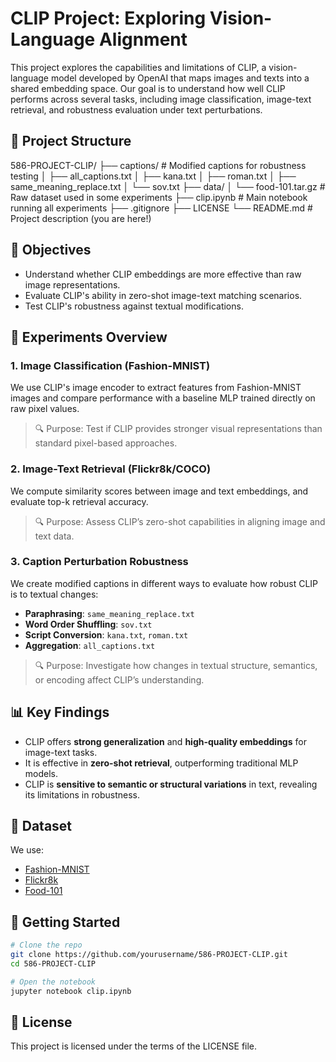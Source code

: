 # CLIP Project: Exploring Vision-Language Alignment

This project explores the capabilities and limitations of CLIP, a vision-language model developed by OpenAI that maps images and texts into a shared embedding space. Our goal is to understand how well CLIP performs across several tasks, including image classification, image-text retrieval, and robustness evaluation under text perturbations.


## 📁 Project Structure

586-PROJECT-CLIP/
├── captions/                   # Modified captions for robustness testing
│   ├── all_captions.txt
│   ├── kana.txt
│   ├── roman.txt
│   ├── same_meaning_replace.txt
│   └── sov.txt
├── data/
│   └── food-101.tar.gz         # Raw dataset used in some experiments
├── clip.ipynb                  # Main notebook running all experiments
├── .gitignore
├── LICENSE
└── README.md                   # Project description (you are here!)

## 📌 Objectives

- Understand whether CLIP embeddings are more effective than raw image representations.
- Evaluate CLIP's ability in zero-shot image-text matching scenarios.
- Test CLIP's robustness against textual modifications.

## 🔬 Experiments Overview

### 1. Image Classification (Fashion-MNIST)

We use CLIP's image encoder to extract features from Fashion-MNIST images and compare performance with a baseline MLP trained directly on raw pixel values.

> 🔍 Purpose: Test if CLIP provides stronger visual representations than standard pixel-based approaches.

### 2. Image-Text Retrieval (Flickr8k/COCO)

We compute similarity scores between image and text embeddings, and evaluate top-k retrieval accuracy.

> 🔍 Purpose: Assess CLIP’s zero-shot capabilities in aligning image and text data.

### 3. Caption Perturbation Robustness

We create modified captions in different ways to evaluate how robust CLIP is to textual changes:
- **Paraphrasing**: `same_meaning_replace.txt`
- **Word Order Shuffling**: `sov.txt`
- **Script Conversion**: `kana.txt`, `roman.txt`
- **Aggregation**: `all_captions.txt`

> 🔍 Purpose: Investigate how changes in textual structure, semantics, or encoding affect CLIP’s understanding.

## 📊 Key Findings

- CLIP offers **strong generalization** and **high-quality embeddings** for image-text tasks.
- It is effective in **zero-shot retrieval**, outperforming traditional MLP models.
- CLIP is **sensitive to semantic or structural variations** in text, revealing its limitations in robustness.

## 📁 Dataset

We use:
- [Fashion-MNIST](https://github.com/zalandoresearch/fashion-mnist)
- [Flickr8k](https://forms.illinois.edu/sec/1713398)
- [Food-101](https://data.vision.ee.ethz.ch/cvl/datasets_extra/food-101/)

## 🚀 Getting Started

```bash
# Clone the repo
git clone https://github.com/yourusername/586-PROJECT-CLIP.git
cd 586-PROJECT-CLIP

# Open the notebook
jupyter notebook clip.ipynb

```


## 📄 License
This project is licensed under the terms of the LICENSE file.